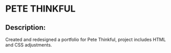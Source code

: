 # PETE THINKFUL 

## Description: 
Created and redesigned a portfolio for Pete Thinkful, project includes HTML and CSS adjustments. 
